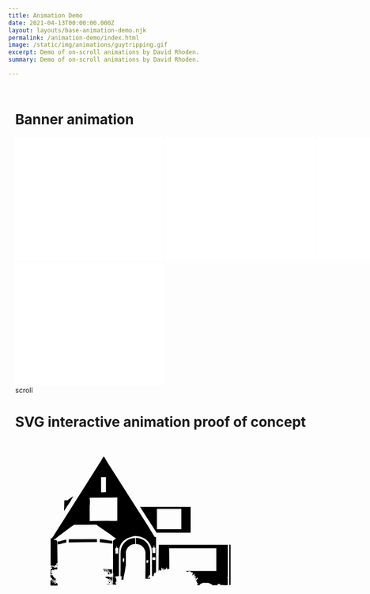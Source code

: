 ```yaml
---
title: Animation Demo
date: 2021-04-13T00:00:00.000Z
layout: layouts/base-animation-demo.njk
permalink: /animation-demo/index.html
image: /static/img/animations/guytripping.gif
excerpt: Demo of on-scroll animations by David Rhoden.
summary: Demo of on-scroll animations by David Rhoden.

---
```


<div style="width: 100vw;padding: 1em;">
	<div>
		<div>
			<div style="margin: 1em 0;" data-aos="fade-right" data-aos-easing="ease-in-out" data-aos-duration="500" data-aos-delay="100"><h1>Banner animation</h1></div>
		</div>
		<div class="banner-container">
			<iframe src="/static/banners/15-GDW-016/15-GDW-016_300x250/15-GDW-016_300x250.html" width="300" height="250" frameborder="0"></iframe>
			<iframe src="/static/banners/16-ATT-019/16-ATT-019_2_300x250/16-ATT-019_2_300x250.html" width="300" height="250" frameborder="0"></iframe>
			<iframe src="/static/banners/16-ASD-003/16-ASD-003_300x250es/16-ASD-003_300x250es.html" width="300" height="250" frameborder="0"></iframe>
			<iframe src="/static/banners/FKQ300x250/index.html" width="300" height="250" frameborder="0"></iframe>
		</div>
	</div>
	<div class="word-scrolling">scroll</div>
		<div style="margin: 1em 0;" data-aos="fade-right" data-aos-easing="ease-in-out" data-aos-duration="500" data-aos-delay="100"><h1>SVG interactive animation proof of concept</h1></div>
		</div>
	<div class="demo-container">
		<section id="svg-overlay-container">
			<svg id="product-svg" xmlns="http://www.w3.org/2000/svg" xmlns:xlink="http://www.w3.org/1999/xlink" viewBox="0 0 491.5 327.8">
			<path id="product-shape" d="M291.6 178.1v69.4c-1 .8-.6 1.6-2.4 1.7-.1-.6-.1-.6-.2-1h-.2c.1.3.2.6.2 1-1 .1-1.4 0-1.7.5.5.5.5 1.4.7 2.4h-.5c-.3.2-.3.1-1 .2v.7c.4.3.7.7 1 1.2-1.2.4-1 1.1-2.6 1.2-.3-.2-.9-.4-1.2-.5.1-1.7-.2-5.8-.2-8.6v-26.4c0-7.2.6-15.5-1.2-21.1-2.7-8.2-7.2-13.6-13.9-17.8-2.9-1.8-6.4-3.1-10.3-4.1-1.3-.1-2.6-.2-3.8-.2-1.4-.3-4.7-.6-6.5-.2-12.7 2.8-22.2 7.8-26.9 18.5-2.7 6.3-2.6 14.9-2.6 24.2v36.2c-.7 0-2.6-.2-2.6-.2l-.7.7c-.8-.2-2.2-1-3.1-.5 1 .2 1.9.3 2.9.5v.2c-1.5 0-3 .2-4.3.5v.2h.5c.3-.2.2-.1.7-.2v.2c-.7.4-1.4.5-2.6.5-.2.1-.1.2-.2 0-1.6-.5-2.5-1.6-2.4-3.8h.5c.3.6.5.9 1 1.2v-.5c-.4-.5-.8-1-1.2-1.4.6-.3.2.1.5-.5 0-.4-.3-.6-.5-1.4h.2c.5.4 1.1.4 1.9.5v-.2c-.9-.3-1.8-.2-2.2-1-.6-1-.2-3.6-.2-5 .1-4.2.2-8.3.2-12.5v-47.3h1c1-3 3.6-2.5 4.8-4.3-4-2-7.5-5.4-11-7.9-6.2-4.3-12.3-8.4-18.5-12.7-2.4-1.7-4.9-3.5-7.4-5.3-.5-.4-1-1.2-1.7-1.4-14.8.1-29.6.2-44.4.2-.9 1.2-2.3 1.8-3.6 2.6-2.6 1.8-5.1 3.9-7.7 5.8-6.6 4.8-13 9.8-19.7 14.6-2.6 1.9-5.2 5.1-8.4 6.2v1c1.2 0 3.3-.3 4.1.2 1 .3 1.4.6 1.4 1.9h1c.2 14.6.3 29.1.5 43.7-.7.4-.6.6-1.7.7-.4-.4-.2-.3-1-.5v.5c.5.4.6.6.7 1.4-2.1.9-.8 2.3-3.6 2.4-.2-.2-.1-.1-.5-.2v1.2c.6.4.9.8 1.2 1.4h-1c-.2-.7-.4-.7-.7-1.2-1 .1-1.9.5-2.6 0 1.2 0 1.2-.3 1.9-.7v-.2h-3.1c-.1.6.2.3-.5.5-.1-.6-.1-.6-.2-1-.6.4-1.2.5-2.4.5v-54h2.6c.6-1.8 2.2-3.3 3.1-4.8 2.5-4 5-7.9 7.4-11.8 7.6-12 15.2-24.1 22.8-36 16.2-25.6 32.4-51.1 48.5-76.6 5-7.9 10-15.7 14.9-23.5 1.8-2.8 3.2-6.6 5.5-8.9v.2c2.3 1.9 5.2 8.2 7 11 5.3 8.4 10.7 16.9 16.1 25.4 17.7 28 35.8 56 53.5 84 6 9.4 11.9 18.8 17.8 28.1 1.3 2 5.5 10.2 7.2 10.8.1-.7.4-.7 1.6-.6zM183.1 60v30c3.2 0 6.7-.1 9.6-.2V60h-9.6zm-72.5 45.8h6c.9-.3 1.9-1.4 2.6-1.9 2.4-1.6 6.8-4.9 9.4-5.8v.2c-2.2 1.8-4.1 6.5-5.8 9.1-4 6.4-9 12.6-12.5 19.4h-.2v-6.5c.6-.9.2-3.2.2-4.6.2-3.1.3-6.5.3-9.9zm50-5.2c.3 4.7 1 11.7 0 16.3v29.8c11.2-.2 22.4-.3 33.6-.5 6.5-.1 15 .9 20.9-.2v-44.6c.2-.3.2-.6.2-1.2-18.3 0-36.5.2-54.7.4zm199.2 18.2v50.9h-67.2c-10.9-17-21.8-33.9-32.6-50.9h99.8zm-66.5 3.8v40.3h48.2v-40.3h-48.2zm-43 57.4c.1 4 .2 8 .2 12-10.5-.1-16.5 6.9-18.5 15.4v26.4c-1.3 5.5-1.5 11.3-2.9 17-.9 3.5-1.8 7.6-1.9 11.5h-4.3v-.5c.7-1.1.6-3.3.2-4.1h.5c.4.4.2.3 1 .5v-.5c-.8-.2-1.2-.5-1.7-1 .9 0 1.3.2 1.9.5v-.2c-.1-.6.1-.3.5-1h-.5c-.5.2-2.3 0-2.9-.5-.9-1.5-.2-10.2-.2-12.7v-33.6c.5-.9 0-2.6.2-3.8.5-2.3.8-4.9 1.7-7 4.3-10.2 13.3-17.5 26.7-18.4zm1.5 0c14.2.5 23.3 8.4 26.9 19.7 1.7 5.3 1.2 12.6 1.2 19.4v34.1c-1.1.2-2 .7-3.1 1v.7h1.4v.2c-1 1-1 1.3-2.6 1.9.1.2.2.5.2.7-.9 0-.8-.1-1.2.5-.2.2-.1.1-.2.5h1c1-.4 2.5.7 3.8-.2.2-.2.3-.7.5-1h.2v2.9h-9.4c.1-11.6.2-23.2.2-34.8v-18c-2-8.7-8-15.6-18.7-15.6-.1-4-.2-8-.2-12zm-76.8 2.4v5.8c-18.6.2-37.1.5-55.7.7v-6.2l55.7-.3zm5.5 0c8.5-.1 16.3 3 24.7 3.4v5.5c-8.2-1-16.5-1.9-24.7-2.9v-6zm-66 1v5.8c-5.8.6-11.1 3.2-17 3.6v-5.5l.2-.2c5.8-.3 11-3.2 16.8-3.7zm321.6 10h2.6v79.4h-2.6v-79.4zm-139 .3h136.1v64.1H432v1.2h1v13.7c-2.9 1-11.2.3-14.9.2 0-.9-.1-1.3-.2-1.9h-.5c-.8-.5-2.9-.3-4.1-.2v2.2c-3.1.4-7.1.2-10.6.2-.3-.6-.4-.6-1-1 .1-.2.2-.5.2-.7-1.5-.1-1.2-.4-2.2-.5v-.7h-.7l.2.2c.5.2-.5.2-.5.2-2.3-2.3-6-2.1-11.3-1.7-.2-.5-.3-.9-.7-1.2.1.7.4.3-.2.7-.4.2-3.3.8-3.6.7-.4-.1.1-.5-1-.7-.1.6-.2 1.1-.2 1.7h-.5c-.8-.4-1.3.5-2.4.7-.1.4-.2.8-.2 1.2-.7.3-.6.4-1.2.7-.3-.2-.2-.1-.7-.2v.2s.9 0 .5.2h-.5c-.7.5-2.7.3-3.8.2-.2-.4 0-.2-.2-.5.5-1.5 1.4-1.3 1.4-3.4-.9-.3-1.4-.2-1.7-1.2.4-.6.2-1.4 0-1.9-1.1.1-1.5 0-1.9-1.2.8-.5 1.5-1.1 1.7-2.2h-.2v.2l-1 1v-.7c1.3-1.1 2.2-2.8 3.6-3.8v-.2c-.7.1-.5.3-1 0 .6-.4.9-.8 1.2-1.4h-.2c-.3.7-.4.9-1.2 1.2-.1-.9.1-.6-.5-1v.2c-.2.4-.2 1.5-.5 1.9 0-.8-.1-1.4-.2-1.9l-.2.2c-.6 1.2-1.1 2.4-1.7 3.6 0-.8.1-1.7-.2-2.2l-.5.5v-.7c.2-.3.2-.8.2-1.4h-.7v-1.2c.6-.3 1-.5 1.7-.7v-.2h-1c.1-1 .5-1.2-.2-1.7 0 .8-.1 1.2-.5 1.7v-.2c-.2-.3-.4-.9-.5-1.2-.4.3-.8.6-1.2 1v-.5c.7-.4 1.1-.9 1.4-1.7h-.2c-.5.8-.9 1.6-1.9 1.9 0-.7-.2-.7 0-1 .3-.2.4-.2 1-.2.1-.7.2-1.4.2-2.2h-.2v.5c-.2.2-.1.1-.2.5h-.2c-.1-.5-.1-.5-.2-.7 0 .9.1.8-.5 1.2v-.7c.5-.7 1-1.8 1.2-2.6h-.2v.2c-.3.2-2 1.5-2.2 1.7-.3.5 0 1.3-.2 1.7v-.2c-.3-.5-.2-.9-.7-1.2v.2c-.6.9 0 1.3-1.4 1.4l-.2-.2c.5-1.4 1-2.7 1.4-4.1-.8-.2-.4.1-.7-.5.3-.3.5-.6.7-1-.5-.5-.1-.5-.5-1.2-.3.4-1.5 1.5-1.7 1.2-.3-.3-.4-.7-.7-1v-.2l-.2.2c-.2.2-.3.4-.5.7h-.2c-.1-.5-.2-1-.2-1.4-.7.1-.9.2-1.4-.5-.2-.3.1-.3-.2-.7-.7.6-.1.2-1 0-.1.9.1.6-.5 1-.6-.5-.8-.5-1.7-.7-.1.9.1.6-.5 1-.2-.2-.1-.1-.5-.2-.2.8.1.4-.5.7-.2-.4 0-.2-.2-.5-.1.5-.1.5-.2.7-.2-.8.1-.4-.5-.7-.4.4-.2.3-1 .5-.2-.5-.2-1.1-.2-1.9h58.6v-44.9h-93.1c.2 13.4.3 26.9.5 40.3-.6.4-.7.4-1 1.2h-.2c0-.6 0-.7-.2-1l-.5.5c0-.9.1-1.1-.5-1.4-.1.5-.1.5-.2.7-.2-.8.1-.4-.5-.7v1.2c.2.3.1.2.2.7l-.5.5h-.5l-.5-.5c.2-.3.3-.6.5-1h-.5c-.3.7 0 .4-.7.7v-.5c.4-.3.3-.2.5-.7h.2c-.1-.2-.2-.3-.2-.5-.2.2-.5.3-.7.5.1-.8.2-1.6.2-2.4h-.5v.5c-.6.8-1.1 2.1-1.2 3.4h-1v-.7c-.8-.1-1-.3-1.7-.5v.2c.4.4.3.2.5 1l-.2.2c-.3-.2-.6-.3-1-.5v.5c.4.5.4.2.2.7-.1.2-.2.5-.2.7h-.5c-.1-.4-.2-.8-.2-1.2l-.7.7c-.2-.6-.3-.6-.5-1.2.6-.6 1-1.5 1.2-2.4h-.2v.2c-.5.5-.3.5-1.2.7l-.5-.5v.2c-.6.9-.3 2.3-1.2 2.9v-1.4c.2-.2.3-.7.5-1h-.2c-.3.5-.2.5-.7.7v-.5c.4-.5.2-1.1 0-1.7-.8.1-.4.1-1.2 0v.5c-.2.4 0 2.3 0 3.4-.4.1-.6.2-1.2.2v1l-.5.5c-1-.4-.5-.3-1.4.2 0-.9.1-1.1-.5-1.4-.1.5-.1.5-.2.7v-.2c-.3-.5-.4-.8 0-1.7h-.5v.2c-.4.4-.6.8-1 1.2.2 1 .3.8.2 1.7h-.7c0-17.1.3-34.3.6-51.6zm-12.5 5.5c-.2.8-.3.6-.5 1.4h-.7v.7h1c0 3.1.5 5.1.5 8.4h.5c.9.6 3.5 0 5 0 0-4.7.2-6 .2-10.3h-1.9c0-1.2-.8-1-1-2.6.6-.7.3-1 .2-2.2h-.5v.2c-1 1.7.4 4-1.2 4.6-.3-.2-.9-.2-1.6-.2zM211.4 211c1.8-.1 3.5-.2 5.3-.2.2-.4 0-.2.2-.5-.3-3.1.2-6.2.2-10.1l-.2-.2c-2.7.1-2.6-1.2-2.4-3.8l-.2-.2c-.4.2-.2 0-.5.2-.5.8-.1 2 0 3.1-3.1 1.5-2.8 1.5-2.6 6 .7.9.3 4.1.2 5.7zm76.6 7.4v-.7c-1.4.1-2.4.6-3.6.7v5c1.4.5 3.9.3 5.8.2v-.5c.5-.8.3-3.3.2-4.6l-.2-.2c-.8.1-1.5.1-2.2.1zm-60.7 1c-2 3.3-1.3 5.9-.2 9.1l.2-.2c1.8-2.3 1.5-5.1 1.2-8.4l-.5-.5h-.7zm49.2 4.3c-1.5 0-2.5.4-3.8.7v4.8l.2.2c1-.2 2.1-.5 3.1-.7.3-.7.3-2 .2-3.1.3-.4.3-1.2.3-1.9zM96.7 235.2c-.4-.1-.8-.2-1.2-.2v-.2c.4-.7.4-2.5.7-3.1h.5v3.5zm-3.1-1.2c.6.2.6.2 1 .7l.2.2h-.5c-.7-.6-.7-.1-.7-.9zm-10.3 1.4h1v.2h-.5v.2c-.7.2-.3 0-.5-.4zm.7.5c.8.2.4-.1.7.5H84v-.5zm6.2 2.7c2.3 0 3.9-.5 6.5-.5v3.8c-2.4-.2-5-.3-7 .5.4.5.7.3.5 1-.3.2-.4.2-1 .2-.7-.5-2.1-.5-3.4-.5v.2h.2c.3.3 1.2.5.7.7-.5.3-1.5-.2-2.2-.5v.2l.7.7H84c-.3.2-.4.2-1 .2v-.5c.9-.6 1.1-1.5 1.2-2.9 1.2-.1 1-.5 2.2-.7.1-.6.2-1.1.2-1.7-.5-.3-.5-.4-1.4-.5-.5.5-1.9.3-2.2-.2.8-.1 1.2-.3 1.9-.5 0-1.4 1.1-1.1 3.1-1 .3.7.5 1.1 1.2 1.4 0-.6.1-.8.2-1.2h.2c.5.8.6 1.3.6 1.8zm96.8 2.6c3.3 0 6.5.4 8.4 1 0 0 1.9-.5 2.6-.5 2.2.1 4.5.2 6.7.2v7.9h-1c-.2.2-.1.1-.5.2-1.5-2.2-4.3-2.7-5.8-4.6h.5c.7-.4 2.8.9 2.9.7l.2-.2c-.6-.3-1.4-1-2.2-1.2-.6.1-1.1.2-1.7.2v-.5l1.4-1.4h-1.2c-.3.3-.7.4-1.2.5 0-.6-.1-.8-.2-1.2-.4.3-1.2 1.3-1.4 1-.7-.5-1-1.1-1.9-1.4v.5c.2.3.1.2.2.7h-.2c-2.2-1.8-5.3 1.1-5.6-1.9zm115.4 1.4c.4.3.3.2.5.7h-.5v-.7zm-112.8 1c.7 0 1.5 0 1.9.2.6.2.5.2 1 .5-.1.2-.2.5-.2.7-.4.1-.4.2-1 .2-.8-.7-2.5-.6-3.1-1.4.6 0 1.1 0 1.4-.2zm3.8.5c1.4 0 2.1.3 2.2.5.7.2.7.1 1 .7h-.2c-1.1.8-2.6.7-4.3.7v-.2h.2c.3-.6.7-1.2 1.1-1.7zm-4.5.9c1.1 0 1.3.3 2.2.5l-.2.2c-.4.4-.5.4-1.2.5-.4-.5-.6-.5-.8-1.2zm-105.6.3h2.9v.2h-.5c-.6.4-1.7.8-2.4 1v-1.2zm266.9 0h1.2v.5l-.2.2c-.4-.2-.2 0-.5-.2-.7-.4-.2.1-.5-.5zm-54 .5c.4.5.4.2.2.7v.5h-.2v-1.2zm-100.4.4c.6 0 .9 0 1.2.2.7.3.6.7 1.4 1v.2h-.7c-1.5-1.3-2.8.6-1.9-1.4zm-111.3.3h1.2v.5c-.6.4-1.2.8-1.9 1.2.6.7 1 .9 2.4 1 .5-.3.7-.2 1.2 0v.5c-1.7.4-2.6 1.4-4.1 1.9v-4.3c.4-.3.9-.5 1.2-.8zm113 1.7h1c.5.9.7 1.3.7 2.9-.2.5-.1.3 0 1h-.7c-.4-.3-1.1-.4-1.4-.7-.3-.4-.7-1-1-1.4.6-.6 1.1-1 1.4-1.8zm2.7.4h.7c.6.9 1.3 1.3 1.7 2.4h-.2c-.9-.8-1.7-1.3-2.2-2.4zm-.3.3c.2.2.1.1.2.5h-.2v-.5zm.5 1.9c-.1-.5-.2-1-.2-1.4h.2l1 1v.5c-.4-.1-.7-.1-1-.1zm90.5-1.4h.5v.5h-.5v-.5zm-86.7 1.6v.7c-1.2-.2-1.6-1.1-1.9-2.2h.2c.5.8.7 1.3 1.7 1.5zm85.7-.2h.5l-.2.2v.2c-.2-.2-.1 0-.3-.4zm-88.8.2c.5.6.2.5-.7.7v-.5c.5 0 .5 0 .7-.2zm-107 8.9c-.1.8-.2 1.6-.2 2.4-1.2.2-3.1.9-4.8.2-.2-.2-.3-.5-.5-.7-.6-.2-1.6.5-2.6.5v-.2c.8-.9.3-1.8 0-2.9-.7-.4-.7-.7-1.9-.7-.3-.2-.2-.1-.7-.2v-5.8c.7-.2 1.4-.5 2.2-.7v.7c-.6.4-.6.4-.7 1.2.4.1.6.2 1.2.2.4-.5.8-.9 1.2-.7.2.7.5 1.4.7 2.2.8 1.1 1.9 1.1 2.2 2.9l-.5.5h.7c.6-.4 1.9.5 2.2.7-.6.6-1 1.1-1.2 2.2h.5c.3-.9 1-1.6 2.2-1.8zm193.9-6.7c.6.3.3-.1.5.7h-.5v-.7zm-84.5 3.4c.4-.1.8-.2 1.2-.2v7h-.5c-.7-.5-1.5-.2-1.9-.5-.6-.4-.8-.4-1-1.2h1v-.2c-.7-.3-1.7-.5-2.2-1-1.2.3-1.6.8-2.6 1.2-.6-1-1.2-1.8-2.4-2.2-.4.3-.4.4-.7.2-1-.6-2.9-2-3.1-2.6l.2-.2c1-.1.9-.3 1.7-.5.3.8.2.6 1.2.7.2-.3.3-.6.5-1 .8.5 2.1.5 4.6.5.4.7.7 2 1.2 2.6-.1-1.1-.2-2 .5-2.4.3 1 .6 1.2 1.9 1.2.1-.2.2-.5.2-.7.2-.3.1-.2.2-.7zm9.9 10h-1.7v3.1c.6.4.5.6 1.4.7v1.7h-7v-3.8h.2c.6.6 1.4 1.2 2.4 1.4-1-.9-2.4-.9-2.6-2.6h.5c.4.4.8.6 1.4.7-.7-.7-1.5-.6-1.9-1.7h.5c.2.2.4.3.7.5-.6-.8-1.1-.6-1.2-1.9h.5l.2.2c-1.2-1.7-.8-6-.7-8.9h.2c1.8 2.5 5.3.7 6.2 3.1.7 1 .9 6.1.9 7.5zm154-8.4c-.6-.1-.6-.1-1-.2.1-.2.2-.5.2-.7.2-.2.3-.4.5-.7h.5v.5c-.1.3-.1.5-.2 1.1zm.5-1.4c.2.3.1.2.2.7h-.2v-.7zm-142.8.5c.3.3.8.5 1.2.7-.3-.5-.5-.5-1.2-.7zm-132.9 1.2h.5v.5c-.7-.2-.5.1-.5-.5zm4.5 2.6c.2.3.1.2.2.7h-.5c.2-.2.2-.4.3-.7zm272.9.3c.2.3.2.4.2 1-.2.2-.5.3-.7.5v-.7c.2-.3.3-.5.5-.8zm-170.4.2h1l.2.2c-.1 1.1 0 1 .5 1.9h-.5c-1-.9-1.7-.9-1.2-2.1zm1.9 1c.6.2.9.4 1.4.7v.5h-.2c-.4-.5-.9-.6-1.2-1.2zm-116.6 1.2v-1h.5c.4.3 1.1.4 1.4.7-.6.1-1.3.2-1.9.3zm4.5-1h1c-.2.5 0 .4-.2.7-.3.2-.2.1-.7.2-.1-.3-.1-.6-.1-.9zm2.2 0c.6.1.6.1 1 .2-.2.2-.1.1-.5.2-.2.2-.1.1-.5.2v-.6zm278.4.2c.2.5-.1.9-.2 1.7l-.2-.2c-.3-.4-.2-.1 0-.5.1-.6.2-.5.4-1zm-283 .3c.5.1.5.1.7.2-.4-.1-.4 0-.7-.2zm116.4 0c.8.1 1 .3 1.7.5v.7h-.2c-.5-.5-1-.8-1.5-1.2zM97.2 274.1H83.3v-9.8h.2c.9.7 2.1-1.1 4.1-.2.5.2.5.7 1.2 1v-1H90c.1.6-.1.4 1 .5.7-.5 1.7-.7 2.9-.7v.5h-.2c-1.1 1.4-2.1.7-3.8 1-.1.9.1.6-.5 1-.1-.9.1-.6-.5-1-.5.8-2.3 1.9-3.6 1h.5c.6-.4 1.8-.3 2.4-.7-1.5-.1-3.3 0-3.8 1l-.2.2c1.2-.1 2.9-.3 3.4.5-.6.5-.9 1.2-1.2 1.9h.2c.8-.9 1.7-2.2 3.1-2.4.2.6.5 1.1.7 1.7 1.3-.5 2.3-1.4 3.6-1.7v.5c-1.6.5-2.8 2-3.1 3.8h.5c.7-.9 1.4-.2 2.4-1.7h.2c.2.2 0 .5.2.2l.7-.7c2.1.8 2.4 1.7 2.3 5.1zM203 264c1 .3 1.6.6 1.7 1.9h-.2c-.7-.7-1.2-.7-1.5-1.9zm-108 .2h.5v.5H95v-.5zm102.5.5h1.4v.5c-.8.6-.2.7-1.2 1l-.5-.5c.2-.4.2-.4.3-1zm-104.6.3c.1.2.3 0 .2.5h-.2c-.3.2-.2.1-.7.2v-.2h.2c.2-.2.3-.4.5-.5zm1.2 0c.6.3.2-.1.5.5-.3.1-.6.2-1 .2.2-.3.3-.5.5-.7zm108 1.6v-1.7h.5c.2.4.3.4.5 1h.2l-.2.2c-.4.5-.3.4-1 .5zm1.9-.7c.7.4.6.2.7 1.2h-.2l-.2-.2c-.2-.4-.2-.4-.3-1zm-112.6.7h.5l-.2.2c-.3.2-.4.2-1 .2v-.2c.5 0 .5 0 .7-.2zm109.7.5c-.1.5-.1.5-.2.7-.6.6-1 .8-1.4 1.7-.4-.2-.2 0-.5-.2-.6-.4-.4-.1-.5-1 .5-.4.6-.6.7-1.4 1.3 0 .8 0 1.9.2zm169.7-.5c.2.1.5.2.7.2v.2h-.7v-.4zm-277 .8c.4.4.6.9.5 1.2-.2.2-.1.1-.5.2v-1.4zm110.7 0c.3.4.3 1.4.2 2.2h-.2c-.3-.5-.5-.6-.7-1.2.9-.1.6.2.7-1zm167 1.2h.5l-1 1c.2-.6.3-.6.5-1zm-166.8 3.8c-.5-.1-.5-.1-.7-.2.5-.7.4-1.6.2-2.4h.2v.2c.4.5.3 1.6.3 2.4zm-8.4-.5v-1l.2-.2h.5c.2.3.5.6.7 1 .5-.2 1.3-1 1.4-.7h.2l-.2.2c-.8.9-1.7 1-3.6 1v-.2c.3-.1.6-.1.8-.1zm6 .5c.1-.5.2-1 .2-1.4.2.2.1.1.2.5.3.3.3.4.5 1-.2-.1-.6-.1-.9-.1zm-8.1-1.2c.6.2.6.2 1 .7l.2.2h-.7c-.3-.4-.4-.3-.5-.9zm5 .2c.7.2.7.1 1.4.2v.5c-.6 0-1.7.2-1.9-.2.2-.1.3-.3.5-.5z"/>
	</svg>
	<div class="colors">
		<div class="color" style="background-color: #e1e851" data-hex="#e1e851"></div>
		<div class="color" style="background-color: #8cd147" data-hex="#8cd147"></div>
		<div class="color" style="background-color: #4a9ccf" data-hex="#4a9ccf"></div>
		<div class="color" style="background-color: red" data-hex="red"></div>
		<div class="color" style="background-color: #661f45" data-hex="#661f45"></div>
		<div class="color" style="background-color: #1e2024" data-hex="#1e2024"></div>
		<div class="color" style="background-color: white" data-hex="white"></div>
	</div>
</section>
</div>
	
</div>
